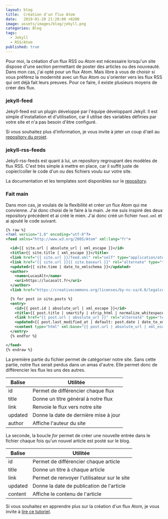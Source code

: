 ```yaml
---
layout: blog
title:  Création d'un flux Atom
date:   2019-01-20 21:20:00 +0200
image: assets/images/blog/jekyll.png
categories: Blog
tags:
  - Jekyll
  - RSS/Atom
published: true
---
```


Pour moi, la création d'un flux RSS ou Atom est nécessaire lorsqu'un site dispose d'une section permettant de poster des articles ou des nouveauté. Dans mon cas, j'ai opté pour un flux Atom. Mais libre à vous de choisir si vous préférez la modernité avec un flux Atom ou s'orienter vers les flux RSS qui ont déjà fait leurs preuves. Pour ce faire, il existe plusieurs moyens de créer des flux.

### jekyll-feed

Jekyll-feed est un plugin développé par l'équipe développant Jekyll. Il est simple d'installation et d'utilisation, car il utilise des variables définies par votre site et n'a pas besoin d'être configuré.

Si vous souhaitez plus d'information, je vous invite à jeter un coup d'œil au [repository du projet](https://github.com/jekyll/jekyll-feed).

### jekyll-rss-feeds

Jekyll-rss-feeds est quant à lui, un repository regroupant des modèles de flux RSS. C'est très simple à mettre en place, car il suffit juste de copier/coller le code d'un ou des fichiers voulu sur votre site.

La documentation et les templates sont disponibles sur le [repository](https://github.com/snaptortoise/jekyll-rss-feeds).

### Fait main

Dans mon cas, je voulais de la flexibilité et créer un flux Atom qui me convienne. J'ai donc choisi de le faire à la main. Je me suis inspiré des deux repository précédent et ai créé le mien. J'ai donc créé un fichier `feed.xml` et ai ajouté le code suivant.

```xml
{% raw %}
<?xml version="1.0" encoding="utf-8"?>
<feed xmlns="http://www.w3.org/2005/Atom" xml:lang="fr">

  <id>{{ site.url | absolute_url | xml_escape }}</id>
  <title>{{ site.title | xml_escape }}</title>
  <link href="{{ site.url }}/feed.xml" rel="self" type="application/atom+xml"/>
  <link href="{{ site.url }}{{ site.baseurl }}" rel="alternate" type="text/html"/>
  <updated>{{ site.time | date_to_xmlschema }}</updated>
  <author>
    <name>LucasAlt</name>
    <uri>https://lucasalt.fr</uri>
  </author>
  <link href="https://creativecommons.org/licenses/by-nc-sa/4.0/legalcode" rel="license"/>

  {% for post in site.posts %}
  <entry>
    <id>{{ post.id | absolute_url | xml_escape }}</id>
    <title>{{ post.title | smartify | strip_html | normalize_whitespace | xml_escape }}</title>
    <link href="{{ post.url | absolute_url }}" rel="alternate" type="text/html" title="{{ post.title | xml_escape }}"/>
    <updated>{{ post.last_modified_at | default: post.date | date_to_xmlschema }}</updated>
    <content type="html" xml:base="{{ post.url | absolute_url | xml_escape }}">{{ post.excerpt | strip_html }}</content>
  </entry>
  {% endfor %}

</feed>
{% endraw %}
```

La première partie du fichier permet de catégoriser notre site. Sans cette partie, notre flux serait perdus dans un amas d'autre. Elle permet donc de différencier les flux les uns des autres.

|Balise|Utilitée|
|---|---|
|id|Permet de différencier chaque flux|
|title|Donne un titre général à notre flux|
|link|Renvoie le flux vers notre site|
|updated|Donne la date de dernière mise à jour|
|author|Affiche l'auteur du site|

La seconde, la boucle *for*  permet de créer une nouvelle entrée dans le fichier chaque fois qu'un nouvel article est posté sur le blog.

|Balise|Utilitée|
|---|---|
|id|Permet de différencier chaque article|
|title|Donne un titre à chaque article|
|link|Permet de renvoyer l'utilisateur sur le site|
|updated|Donne la date de publication de l'article|
|content|Affiche le contenu de l'article|

Si vous souhaitez en apprendre plus sur la création d'un flux Atom, je vous invite à [lire ce tutoriel](https://openweb.eu.org/articles/comment-construire-un-flux-atom).
